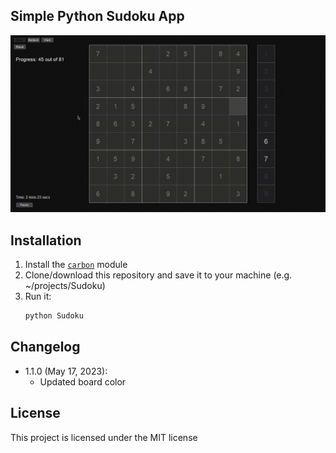 ## Simple Python Sudoku App

![Demo gif](demo.gif)

## Installation
1. Install the [`carbon`](https://github.com/nvfp/carbon) module
2. Clone/download this repository and save it to your machine (e.g. ~/projects/Sudoku)
3. Run it:
    ```sh
    python Sudoku
    ```

## Changelog

- 1.1.0 (May 17, 2023):
    - Updated board color

## License
This project is licensed under the MIT license
